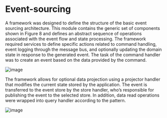 # Event-sourcing
A framework was designed to define the structure of the basic event sourcing architecture. This module contains the generic set of components shown in Figure 8 and defines an abstract sequence of operations associated with the event flow and state processing. The framework required services to define specific actions related to command handling, event logging through the message bus, and optionally updating the domain state in response to the generated event. 
The task of the command handler was to create an event based on the data provided by the command. 

![image](https://user-images.githubusercontent.com/28375942/136288974-bfc6a979-f7f0-4fee-84ae-5d3d17432305.png)

The framework allows for optional data projection using a projector handler that modifies the current state stored by the application. The event is transferred to the event store by the store handler, who’s responsible for publishing the event to the selected store. 
In addition, data read operations were wrapped into query handler according to the pattern. 

![image](https://user-images.githubusercontent.com/28375942/136289042-5c466592-fe9f-4d20-8931-3708f1f400cf.png)

